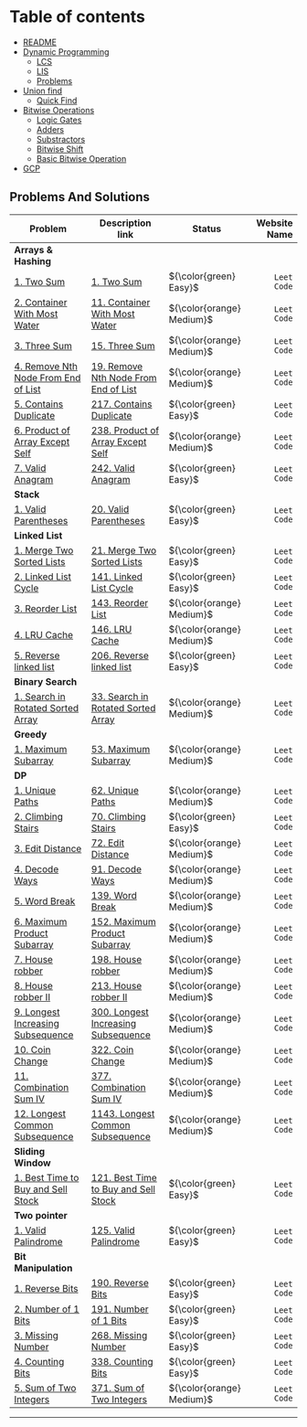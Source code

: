 # Table of contents

* [README](README.md)
* [Dynamic Programming](Algorithms/dp/dynamic-programming.md)
  * [LCS](Algorithms/dp/lcs/lcs.md)
  * [LIS](Algorithms/dp/lis/lis.md)
  * [Problems](Algorithms/dp/problems.md)
* [Union find](Algorithms/union\_find/dynamic\_connectivity.md)
  * [Quick Find](Algorithms/union\_find/quick\_find.md)
* [Bitwise Operations](Algorithms/bitwise\_operations/introduction.md)
  * [Logic Gates](Algorithms/bitwise\_operations/logic\_gates.md)
  * [Adders](Algorithms/bitwise\_operations/half\_and\_full\_adder.md)
  * [Substractors](Algorithms/bitwise\_operations/half\_and\_full\_substractor.md)
  * [Bitwise Shift](Algorithms/bitwise\_operations/bitwise\_shift.md)
  * [Basic Bitwise Operation](Algorithms/bitwise_operations/bitwise_operations.md)
* [GCP](GCP/index.md)

## Problems And Solutions

|Problem           |  Description link             |       Status              |   Website Name   |
|-------------------|-------------------------------|---------------------------|-----------------:|
| **Arrays & Hashing**     |                        |                           |                  |
|[1. Two Sum](problems-and-solutions/leet-code-1/solution.md) | [1. Two Sum](https://leetcode.com/problems/two-sum/)  | ${\color{green} Easy}$ |`Leet Code`|
|[2. Container With Most Water](problems-and-solutions/leet-code-11/solution.md) | [11. Container With Most Water](https://leetcode.com/problems/container-with-most-water/) | ${\color{orange} Medium}$| `Leet Code`|
|[3. Three Sum](problems-and-solutions/leet-code-15/solution.md)| [15. Three Sum](https://leetcode.com/problems/3sum/)| ${\color{orange} Medium}$| `Leet Code`|
|[4. Remove Nth Node From End of List](problems-and-solutions/leet-code-19/solution.md)|[19. Remove Nth Node From End of List](https://leetcode.com/problems/remove-nth-node-from-end-of-list/)|${\color{orange} Medium}$|`Leet Code`|
|[5. Contains Duplicate](problems-and-solutions/leet-code-217/solution.md)|[217. Contains Duplicate](https://leetcode.com/problems/contains-duplicate/)|${\color{green} Easy}$|`Leet Code`|
|[6. Product of Array Except Self](problems-and-solutions/leet-code-238/solution.md)|[238. Product of Array Except Self](https://leetcode.com/problems/product-of-array-except-self/)|${\color{orange} Medium}$|`Leet Code`|
|[7. Valid Anagram](problems-and-solutions/leet-code-242/solution.md)|[242. Valid Anagram](https://leetcode.com/problems/valid-anagram/)|${\color{green} Easy}$|`Leet Code`|
|**Stack**        |                               |                         |                     |
|[1. Valid Parentheses](problems-and-solutions/leet-code-20/solution.md)|[20. Valid Parentheses](https://leetcode.com/problems/valid-parentheses/)|${\color{green} Easy}$ |`Leet Code`|
| **Linked List**        |                               |                         |                     |
|[1. Merge Two Sorted Lists](problems-and-solutions/leet-code-21/solution.md)|[21. Merge Two Sorted Lists](https://leetcode.com/problems/merge-two-sorted-lists/)|${\color{green} Easy}$ |`Leet Code`|
|[2. Linked List Cycle](problems-and-solutions/leet-code-141/solution.md)|[141. Linked List Cycle](https://leetcode.com/problems/linked-list-cycle/)|${\color{green} Easy}$ |`Leet Code`|
|[3. Reorder List](problems-and-solutions/leet-code-143/solution.md)|[143. Reorder List](https://leetcode.com/problems/reorder-list/)|${\color{orange} Medium}$ |`Leet Code`|
|[4. LRU Cache](problems-and-solutions/leet-code-146/solution.md)|[146. LRU Cache](https://leetcode.com/problems/lru-cache/)|${\color{orange} Medium}$ |`Leet Code`|
|[5. Reverse linked list](problems-and-solutions/leet-code-206/solution.md)|[206. Reverse linked list](https://leetcode.com/problems/reverse-linked-list/)|${\color{green} Easy}$ |`Leet Code`|
|**Binary Search**        |                               |                         |                     |
|[1. Search in Rotated Sorted Array](problems-and-solutions/leet-code-33/solution.md)|[33. Search in Rotated Sorted Array](https://leetcode.com/problems/search-in-rotated-sorted-array/)|${\color{orange} Medium}$ |`Leet Code`|
|**Greedy**        |                               |                         |                     |
|[1. Maximum Subarray](problems-and-solutions/leet-code-53/solution.md)|[53. Maximum Subarray](https://leetcode.com/problems/maximum-subarray/)|${\color{orange} Medium}$ |`Leet Code`|
|**DP**        |                               |                         |                     |
|[1. Unique Paths](problems-and-solutions/leet-code-62/solution.md)|[62. Unique Paths](https://leetcode.com/problems/unique-paths)|${\color{orange} Medium}$ |`Leet Code`|
|[2. Climbing Stairs](problems-and-solutions/leet-code-70/solution.md)|[70. Climbing Stairs](https://leetcode.com/problems/climbing-stairs/)|${\color{green} Easy}$ |`Leet Code`|
|[3. Edit Distance](problems-and-solutions/leet-code-72/solution.md)|[72. Edit Distance](https://leetcode.com/problems/edit-distance/)|${\color{orange} Medium}$ |`Leet Code`|
|[4. Decode Ways](problems-and-solutions/leet-code-91/solution.md)|[91. Decode Ways](https://leetcode.com/problems/decode-ways/)|${\color{orange} Medium}$ |`Leet Code`|
|[5. Word Break](problems-and-solutions/leet-code-139/solution.md)|[139. Word Break](https://leetcode.com/problems/word-break/)|${\color{orange} Medium}$ |`Leet Code`|
|[6. Maximum Product Subarray](problems-and-solutions/leet-code-152/solution.md)|[152. Maximum Product Subarray](https://leetcode.com/problems/maximum-product-subarray/)|${\color{orange} Medium}$ |`Leet Code`|
|[7. House robber](problems-and-solutions/leet-code-198/solution.md)|[198. House robber](https://leetcode.com/problems/house-robber/)|${\color{orange} Medium}$ |`Leet Code`|
|[8. House robber II](problems-and-solutions/leet-code-213/solution.md)|[213. House robber II](https://leetcode.com/problems/house-robber-ii/)|${\color{orange} Medium}$ |`Leet Code`|
| [9. Longest Increasing Subsequence](problems-and-solutions/leet-code-300/solution.md)|[300. Longest Increasing Subsequence](https://leetcode.com/problems/longest-increasing-subsequence/)|${\color{orange} Medium}$ |`Leet Code`|
| [10. Coin Change](problems-and-solutions/leet-code-322/solution.md)|[322. Coin Change](https://leetcode.com/problems/coin-change/)|${\color{orange} Medium}$ |`Leet Code`|
| [11. Combination Sum IV](problems-and-solutions/leet-code-377/solution.md)|[377. Combination Sum IV](https://leetcode.com/problems/combination-sum-iv/)|${\color{orange} Medium}$ |`Leet Code`|
| [12. Longest Common Subsequence](problems-and-solutions/leet-code-1143/solution.md)|[1143. Longest Common Subsequence](https://leetcode.com/problems/longest-common-subsequence/)|${\color{orange} Medium}$ |`Leet Code`|
| **Sliding Window**        |                               |                         |                     |
|[1. Best Time to Buy and Sell Stock](problems-and-solutions/leet-code-121/solution.md)|[121. Best Time to Buy and Sell Stock](https://leetcode.com/problems/best-time-to-buy-and-sell-stock/)|${\color{green} Easy}$ |`Leet Code`|
| **Two pointer**        |                               |                         |                     |
|[1. Valid Palindrome](problems-and-solutions/leet-code-125/solution.md)|[125. Valid Palindrome](https://leetcode.com/problems/valid-palindrome/)|${\color{green} Easy}$ |`Leet Code`|
| **Bit Manipulation**        |                               |                         |                     |
|[1. Reverse Bits](problems-and-solutions/leet-code-190/solution.md)|[190. Reverse Bits](https://leetcode.com/problems/reverse-bits/)|${\color{green} Easy}$ |`Leet Code`|
|[2.  Number of 1 Bits](problems-and-solutions/leet-code-191/solution.md)|[191.  Number of 1 Bits](https://leetcode.com/problems/number-of-1-bits/)|${\color{green} Easy}$ |`Leet Code`|
|[3. Missing Number](problems-and-solutions/leet-code-268/solution.md)|[268. Missing Number](https://leetcode.com/problems/missing-number/)|${\color{green} Easy}$ |`Leet Code`|
|[4. Counting Bits](problems-and-solutions/leet-code-338/solution.md)|[338. Counting Bits](https://leetcode.com/problems/counting-bits/)|${\color{green} Easy}$ |`Leet Code`|
|[5. Sum of Two Integers](problems-and-solutions/leet-code-371/solution.md)|[371. Sum of Two Integers](https://leetcode.com/problems/sum-of-two-integers/)|${\color{orange} Medium}$ |`Leet Code`|
--------------------------------------------------------------------------------------------------------------------------------------------
